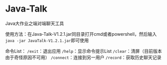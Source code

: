 # Java-Talk
Java大作业之端对端聊天工具

使用方法：在Java-Talk-V1.2.1.jar同目录打开cmd或者powershell，然后输入
`java -jar JavaTalk-V1.2.1.jar`即可使用

命令List：
`/exit`：退出应用
`/help`：显示命令提示List
`/clear`：清屏（目前版本由于奇怪原因不可用）
`/connect`：连接到另一用户
`/record`：获取历史聊天记录
